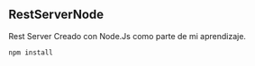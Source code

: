 ## RestServerNode

Rest Server Creado con Node.Js como parte 
de mi aprendizaje.

```
npm install
```
